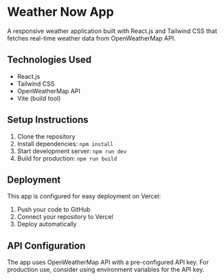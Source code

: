 # Weather Now App

A responsive weather application built with React.js and Tailwind CSS that fetches real-time weather data from OpenWeatherMap API.

## Technologies Used

-   React.js
-   Tailwind CSS
-   OpenWeatherMap API
-   Vite (build tool)

## Setup Instructions

1. Clone the repository
2. Install dependencies: `npm install`
3. Start development server: `npm run dev`
4. Build for production: `npm run build`

## Deployment

This app is configured for easy deployment on Vercel:

1. Push your code to GitHub
2. Connect your repository to Vercel
3. Deploy automatically

## API Configuration

The app uses OpenWeatherMap API with a pre-configured API key. For production use, consider using environment variables for the API key.
